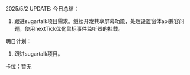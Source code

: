 2025/5/2 UPDATE:
今日总结：
1. 跟进sugartalk项目需求。继续开发共享屏幕功能，处理设置窗体api兼容问题，使用nextTick优化鼠标事件监听器的挂载。

明日计划：
1.  跟进sugartalk项目。

卡位：暂无